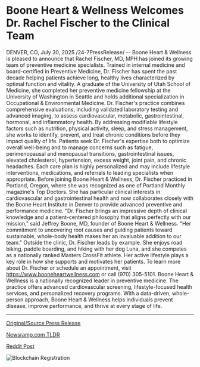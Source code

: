 # Boone Heart &amp; Wellness Welcomes Dr. Rachel Fischer to the Clinical Team

DENVER, CO, July 30, 2025 /24-7PressRelease/ -- Boone Heart & Wellness is pleased to announce that Rachel Fischer, MD, MPH has joined its growing team of preventive medicine specialists.  Trained in internal medicine and board-certified in Preventive Medicine, Dr. Fischer has spent the past decade helping patients achieve long, healthy lives characterized by optimal function and vitality. A graduate of the University of Utah School of Medicine, she completed her preventive medicine fellowship at the University of Washington in Seattle and holds additional specialization in Occupational & Environmental Medicine.  Dr. Fischer's practice combines comprehensive evaluations, including validated laboratory testing and advanced imaging, to assess cardiovascular, metabolic, gastrointestinal, hormonal, and inflammatory health. By addressing modifiable lifestyle factors such as nutrition, physical activity, sleep, and stress management, she works to identify, prevent, and treat chronic conditions before they impact quality of life.  Patients seek Dr. Fischer's expertise both to optimize overall well-being and to manage concerns such as fatigue, perimenopausal and menopausal transitions, gastrointestinal issues, elevated cholesterol, hypertension, excess weight, joint pain, and chronic headaches. Each care plan is highly personalized and may include lifestyle interventions, medications, and referrals to leading specialists when appropriate.  Before joining Boone Heart & Wellness, Dr. Fischer practiced in Portland, Oregon, where she was recognized as one of Portland Monthly magazine's Top Doctors. She has particular clinical interests in cardiovascular and gastrointestinal health and now collaborates closely with the Boone Heart Institute in Denver to provide advanced preventive and performance medicine.  "Dr. Fischer brings an impressive depth of clinical knowledge and a patient-centered philosophy that aligns perfectly with our mission," said Jeffrey Boone, MD, founder of Boone Heart & Wellness. "Her commitment to uncovering root causes and guiding patients toward sustainable, whole-body health makes her an invaluable addition to our team."  Outside the clinic, Dr. Fischer leads by example. She enjoys road biking, paddle boarding, and hiking with her dog Luna, and she competes as a nationally ranked Masters CrossFit athlete. Her active lifestyle plays a key role in how she supports and motivates her patients.  To learn more about Dr. Fischer or schedule an appointment, visit https://www.booneheartwellness.com or call (970) 305-5101.  Boone Heart & Wellness is a nationally recognized leader in preventive medicine. The practice offers advanced cardiovascular screening, lifestyle-focused health services, and personalized recovery programs. With a data-driven, whole-person approach, Boone Heart & Wellness helps individuals prevent disease, improve performance, and thrive at every stage of life. 

---

[Original/Source Press Release](https://www.24-7pressrelease.com/press-release/525358/boone-heart-wellness-welcomes-dr-rachel-fischer-to-the-clinical-team)
                    

[Newsramp.com TLDR](https://newsramp.com/curated-news/dr-rachel-fischer-joins-boone-heart-wellness-to-elevate-preventive-care/df0965ed625934dba5714ea5f69f9ad5) 

 



[Reddit Post](https://www.reddit.com/r/HealthCareNewsInfo/comments/1md08a1/dr_rachel_fischer_joins_boone_heart_wellness_to/) 



![Blockchain Registration](https://cdn.newsramp.app/24-7PressRelease/qrcode/257/30/bossj0Qm.webp)